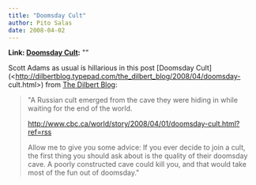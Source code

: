 ```yaml
---
title: "Doomsday Cult"
author: Pito Salas
date: 2008-04-02
---
```


**Link: [Doomsday Cult](None):** ""

Scott Adams as usual is hillarious in this post [Doomsday
Cult](<http://dilbertblog.typepad.com/the_dilbert_blog/2008/04/doomsday-
cult.html>) from [The Dilbert
Blog](<http://dilbertblog.typepad.com/the_dilbert_blog/index.rdf>):

> "A Russian cult emerged from the cave they were hiding in while waiting for
> the end of the world.
>
> <http://www.cbc.ca/world/story/2008/04/01/doomsday-cult.html?ref=rss>
>
> Allow me to give you some advice: If you ever decide to join a cult, the
> first thing you should ask about is the quality of their doomsday cave. A
> poorly constructed cave could kill you, and that would take most of the fun
> out of doomsday."


